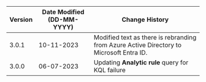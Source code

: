 | **Version** | **Date Modified (DD-MM-YYYY)** | **Change History**                                                        |
|-------------|--------------------------------|---------------------------------------------------------------------------|
| 3.0.1       | 10-11-2023                     | Modified text as there is rebranding from Azure Active Directory to Microsoft Entra ID.  |
| 3.0.0       | 06-07-2023                     | Updating **Analytic rule** query for KQL failure                          | 


